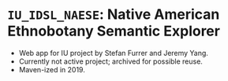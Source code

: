 # `IU_IDSL_NAESE`: Native American Ethnobotany Semantic Explorer

 * Web app for IU project by Stefan Furrer and Jeremy Yang.
 * Currently not active project; archived for possible reuse.
 * Maven-ized in 2019.
